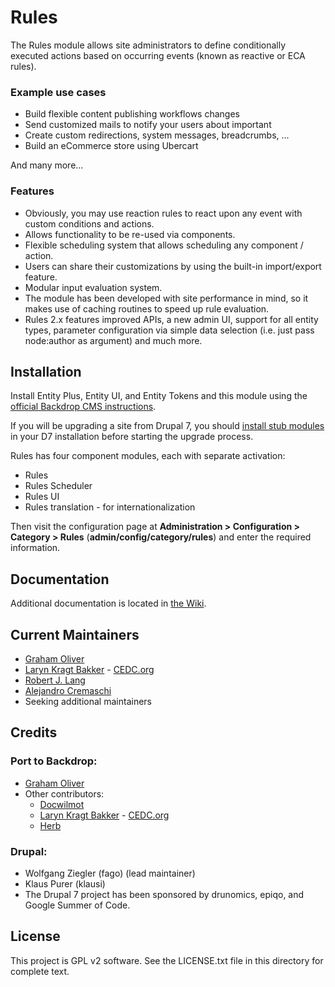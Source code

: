 # Rules

The Rules module allows site administrators to define conditionally executed
actions based on occurring events (known as reactive or ECA rules).

### Example use cases

 - Build flexible content publishing workflows changes
 - Send customized mails to notify your users about important
 - Create custom redirections, system messages, breadcrumbs, ...
 - Build an eCommerce store using Ubercart

And many more...

### Features

 - Obviously, you may use reaction rules to react upon any event with custom conditions and actions.
 - Allows functionality to be re-used via components.
 - Flexible scheduling system that allows scheduling any component / action.
 - Users can share their customizations by using the built-in import/export feature.
 - Modular input evaluation system.
 - The module has been developed with site performance in mind, so it makes use of caching routines to speed up rule evaluation.
 - Rules 2.x features improved APIs, a new admin UI, support for all entity types, parameter configuration via simple data selection (i.e. just pass node:author as argument) and much more.

## Installation

Install Entity Plus, Entity UI, and Entity Tokens and this module using the [official Backdrop CMS instructions](https://backdropcms.org/guide/modules).

If you will be upgrading a site from Drupal 7, you should [install stub modules](https://github.com/backdrop-contrib/rules/wiki/Upgrading-Rules-from-Drupal-7) in your D7 installation before starting the upgrade process.

Rules has four component modules, each with separate activation:
  + Rules
  + Rules Scheduler
  + Rules UI
  + Rules translation - for internationalization

Then visit the configuration page at **Administration >
Configuration > Category > Rules** (**admin/config/category/rules**)
and enter the required information.

## Documentation

Additional documentation is located in [the Wiki](https://github.com/backdrop-contrib/rules/wiki).

## Current Maintainers

- [Graham Oliver](https://github.com/Graham-72)
- [Laryn Kragt Bakker](https://github.com/laryn) - [CEDC.org](https://cedc.org)
- [Robert J. Lang](https://github.com/bugfolder)
- [Alejandro Cremaschi](https://github.com/argiepiano)
- Seeking additional maintainers

## Credits

### Port to Backdrop:
- [Graham Oliver](https://github.com/Graham-72)
- Other contributors:
  - [Docwilmot](https://github.com/docwilmot)
  - [Laryn Kragt Bakker](https://github.com/laryn) - [CEDC.org](https://cedc.org)
  - [Herb](https://github.com/herbdool/)

### Drupal:
  - Wolfgang Ziegler (fago) (lead maintainer)
  - Klaus Purer (klausi)
  - The Drupal 7 project has been sponsored by drunomics, epiqo,
    and Google Summer of Code.

## License

This project is GPL v2 software.
See the LICENSE.txt file in this directory for complete text.
